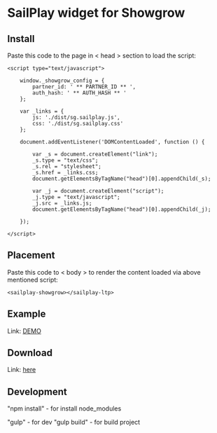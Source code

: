 # SailPlay widget for Showgrow

## Install
Paste this code to the page in < head > section to load the script:

    <script type="text/javascript">

        window._showgrow_config = {
            partner_id: ' ** PARTNER_ID ** ',
            auth_hash: ' ** AUTH_HASH ** '
        };

        var _links = {
            js: './dist/sg.sailplay.js',
            css: './dist/sg.sailplay.css'
        };

        document.addEventListener('DOMContentLoaded', function () {

            var _s = document.createElement("link");
            _s.type = "text/css";
            _s.rel = "stylesheet";
            _s.href = _links.css;
            document.getElementsByTagName("head")[0].appendChild(_s);

            var _j = document.createElement("script");
            _j.type = "text/javascript";
            _j.src = _links.js;
            document.getElementsByTagName("head")[0].appendChild(_j);

        });

    </script>


## Placement
Paste this code to < body > to render the content loaded via above mentioned script:
   
    <sailplay-showgrow></sailplay-ltp>

## Example

Link: [DEMO](http://test.dev4you.info/sg/ "Demo")

## Download

Link: [here](http://test.dev4you.info/sg/showgrow.zip "here")

## Development

"npm install" - for install node_modules

"gulp" - for dev
"gulp build" - for build project